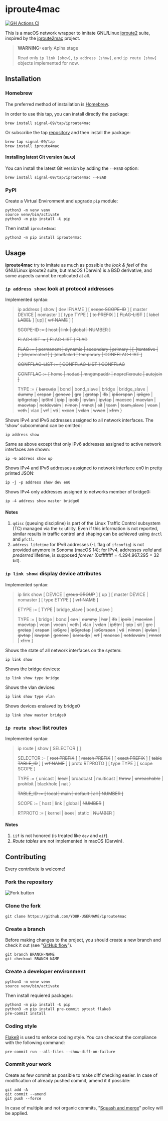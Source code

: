 # iproute4mac

[![GH Actions CI](https://github.com/signal-09/iproute4mac/actions/workflows/python-package.yml/badge.svg?branch=master)](https://github.com/signal-09/iproute4mac/actions/workflows/python-package.yml)

This is a macOS network wrapper to imitate GNU/Linux [iproute2](https://wiki.linuxfoundation.org/networking/iproute2) suite, inspired by the [iproute2mac](https://github.com/brona/iproute2mac) project.

> **WARNING:** early Aplha stage
>
> Read only `ip link [show]`, `ip address [show]`, and `ip route [show]` objects implemented for now.

## Installation

### Homebrew

The preferred method of installation is [Homebrew](https://brew.sh).

In order to use this tap, you can install directly the package:

```shell
brew install signal-09/tap/iproute4mac
```

Or subscribe the tap [repository](https://github.com/signal-09/homebrew-tap) and then install the package:

```shell
brew tap signal-09/tap
brew install iproute4mac
```

#### Installing latest Git version (`HEAD`)

You can install the latest Git version by adding the `--HEAD` option:

```shell
brew install signal-09/tap/iproute4mac --HEAD
```

### PyPI

Create a Virtual Environment and upgrade `pip` module:

```shell
python3 -m venv venv
source venv/bin/activate
python3 -m pip install -U pip
```

Then install `iproute4mac`:

```shell
python3 -m pip install iproute4mac
```

## Usage

**iproute4mac** try to imitate as much as possible the *look & feel* of the GNU/Linux iproute2 suite, but macOS (Darwin) is a BSD derivative, and some aspects cannot be replicated at all.

### `ip address show`: look at protocol addresses

Implemented syntax:

> ip address [ show [ dev IFNAME ] [ ~~scope SCOPE-ID~~ ] [ master DEVICE | nomaster ]
>                   [ type TYPE ] [ ~~to PREFIX~~ ] [ ~~FLAG-LIST~~ ]
>                   [ ~~label LABEL~~ ] [up] [ ~~vrf NAME~~ ] ]
>
> ~~SCOPE-ID := [ host | link | global | NUMBER ]~~
>
> ~~FLAG-LIST := [ FLAG-LIST ] FLAG~~
>
> ~~FLAG  := [ permanent | dynamic | secondary | primary |
>            [-]tentative | [-]deprecated | [-]dadfailed | temporary |
>            CONFFLAG-LIST ]~~
>
> ~~CONFFLAG-LIST := [ CONFFLAG-LIST ] CONFFLAG~~
>
> ~~CONFFLAG  := [ home | nodad | mngtmpaddr | noprefixroute | autojoin ]~~
>
> TYPE := { ~~bareudp~~ | bond | bond_slave | bridge | bridge_slave |
>           ~~dummy~~ | ~~erspan~~ | ~~geneve~~ | ~~gre~~ | ~~gretap~~ | ~~ifb~~ |
>           ~~ip6erspan~~ | ~~ip6gre~~ | ~~ip6gretap~~ | ~~ip6tnl~~ |
>           ~~ipip~~ | ~~ipoib~~ | ~~ipvlan~~ | ~~ipvtap~~ |
>           ~~macsec~~ | ~~macvlan~~ | ~~macvtap~~ |
>           ~~netdevsim~~ | ~~nlmon~~ | ~~rmnet~~ | ~~sit~~ | ~~team~~ | ~~team_slave~~ |
>           ~~vcan~~ | ~~veth~~ | vlan | ~~vrf~~ | ~~vti~~ | ~~vxcan~~ | ~~vxlan~~ | ~~wwan~~ |
>           ~~xfrm~~ }

Shows IPv4 and IPv6 addresses assigned to all network interfaces. The 'show' subcommand can be omitted:

```shell
ip address show
```

Same as above except that only IPv6 addresses assigned to active network interfaces are shown:

```shell
ip -6 address show up
```

Shows IPv4 and IPv6 addresses assigned to network interface en0 in pretty printed JSON:

```shell
ip -j -p address show dev en0
```

Shows IPv4 only addresses assigned to networks member of bridge0:

```shell
ip -4 address show master bridge0
```

#### Notes

1. `qdisc` (queuing discipline) is part of the Linux Traffic Control subsystem (TC) managed via the `tc` utility. Even if this information is not reported, similar results in traffic control and shaping can be achieved using `dnctl` and `pfctl`.
2. `address lifetime` for IPv6 addresses (-L flag of `ifconfig`) is not provided anymore in Sonoma (macOS 14); for IPv4, addresses *valid* and *prederred* lifetime, is supposed *forever* (0xffffffff = 4.294.967.295 = 32 bit).

### `ip link show`: display device attributes

Implemented syntax:

> ip link show [ DEVICE | ~~group GROUP~~ ] [ up ] [ master DEVICE | nomaster ] [ type ETYPE ] [ ~~vrf NAME~~ ]
>
> ETYPE := [ TYPE | bridge_slave | bond_slave ]
>
> TYPE := [ bridge | bond | ~~can~~ | ~~dummy~~ | ~~hsr~~ | ~~ifb~~ | ~~ipoib~~ | ~~macvlan~~ | ~~macvtap~~
>         | ~~vcan~~ | ~~vxcan~~ | ~~veth~~ | vlan | ~~vxlan~~ | ~~ip6tnl~~ | ~~ipip~~ | ~~sit~~ | ~~gre~~
>         | ~~gretap~~ | ~~erspan~~ | ~~ip6gre~~ | ~~ip6gretap~~ | ~~ip6erspan~~ | ~~vti~~ | ~~nlmon~~
>         | ~~ipvlan~~ | ~~ipvtap~~ | ~~lowpan~~ | ~~geneve~~ | ~~bareudp~~ | ~~vrf~~ | ~~macsec~~
>         | ~~netdevsim~~ | ~~rmnet~~ | ~~xfrm~~ ]

Shows the state of all network interfaces on the system:

```shell
ip link show
```

Shows the bridge devices:

```shell
ip link show type bridge
```

Shows the vlan devices:
```shell
ip link show type vlan
```

Shows devices enslaved by bridge0
```shell
ip link show master bridge0
```

### `ip route show`: list routes

Implemented syntax:

> ip route [ show [ SELECTOR ] ]
>
> SELECTOR := [ ~~root PREFIX~~ ] [ ~~match PREFIX~~ ] [ ~~exact PREFIX~~ ]
>             [ ~~table TABLE_ID~~ ] [ ~~vrf NAME~~ ] [ proto RTPROTO ]
>             [ type TYPE ] [ scope SCOPE ]
>
> TYPE := { unicast | ~~local~~ | broadcast | multicast | ~~throw~~ |
>           ~~unreachable~~ | ~~prohibit~~ | blackhole | ~~nat~~ }
>
> ~~TABLE_ID := [ local | main | default | all | NUMBER ]~~
>
> SCOPE := [ host | link | global | ~~NUMBER~~ ]
>
> RTPROTO := [ kernel | ~~boot~~ | static | ~~NUMBER~~ ]

#### Notes

1. `iif` is not honored (is treated like `dev` and `oif`).
2. *Route tables* are not implemented in macOS (Darwin).

## Contributing

Every contribute is welcome!

### Fork the repository

![Fork button](https://docs.github.com/assets/cb-34352/mw-1440/images/help/repository/fork-button.webp "Fork")

### Clone the fork

```shell
git clone https://github.com/YOUR-USERNAME/iproute4mac
```

### Create a branch

Before making changes to the project, you should create a new branch and check it out (see "[GitHub flow](https://docs.github.com/en/get-started/using-github/github-flow#following-github-flow)").

```shell
git branch BRANCH-NAME
git checkout BRANCH-NAME
```

### Create a developer environment

```shell
python3 -m venv venv
source venv/bin/activate
```

Then install requiered packages:

```shell
python3 -m pip install -U pip
python3 -m pip install pre-commit pytest flake8
pre-commit install
```

### Coding style

[Flake8](https://flake8.pycqa.org/en/latest/) is used to enforce coding style.
You can checkout the compliance with the following command:

```shell
pre-commit run --all-files --show-diff-on-failure
```

### Commit your work

Create as few commit as possible to make diff checking easier. In case of modification of already pushed commit, amend it if possible:

```shell
git add -A
git commit --amend
git push --force
```

In case of multiple and not organic commits, "[Squash and merge](https://docs.github.com/pull-requests/collaborating-with-pull-requests/incorporating-changes-from-a-pull-request/about-pull-request-merges#squash-and-merge-your-commits)" policy will be applied.
